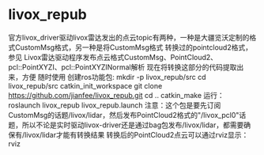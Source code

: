# livox_repub
官方livox_driver驱动livox雷达发出的点云topic有两种，一种是大疆览沃定制的格式CustomMsg格式，另一种是将CustomMsg格式 转换过的pointcloud2格式，参见 Livox雷达驱动程序发布点云格式CustomMsg、PointCloud2、pcl::PointXYZI、pcl::PointXYZINormal解析 现在将转换这部分的代码提取出来，方便 随时使用
创建ros功能包:
				mkdir -p livox_repub/src
				cd livox_repub/src
				catkin_init_workspace 
        git clone https://github.com/jianfee/livox_repub.git
				cd ..
				catkin_make
运行：
        roslaunch livox_repub livox_repub.launch
注意：这个包是要先订阅CustomMsg的话题/livox/lidar，然后发布PointCloud2格式的"/livox_pcl0"话题，所以不论是实时驱动livox-driver还是通过bag包发布/livox/lidar，都需要确保有/livox/lidar才能有转换结果
转换后的PointCloud2点云可以通过rviz显示：
        rviz
